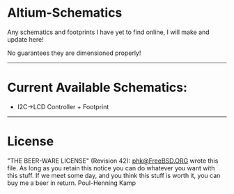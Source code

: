 # Altium-Schematics
Any schematics and footprints I have yet to find online, I will make and update here!

No guarantees they are dimensioned properly!

----------------------------------------------------------------------------
# Current Available Schematics:
- I2C->LCD Controller + Footprint

----------------------------------------------------------------------------
# License
"THE BEER-WARE LICENSE" (Revision 42):
<phk@FreeBSD.ORG> wrote this file.  As long as you retain this notice you
can do whatever you want with this stuff. If we meet some day, and you think
this stuff is worth it, you can buy me a beer in return.   Poul-Henning Kamp